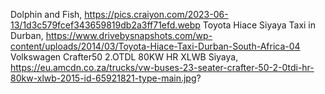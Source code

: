 Dolphin and Fish, https://pics.craiyon.com/2023-06-13/1d3c579fcef343659819db2a3ff71efd.webp
Toyota Hiace Siyaya Taxi in Durban, https://www.drivebysnapshots.com/wp-content/uploads/2014/03/Toyota-Hiace-Taxi-Durban-South-Africa-04
Volkswagen Crafter50 2.OTDL 80KW HR XLWB Siyaya, https://eu.amcdn.co.za/trucks/vw-buses-23-seater-crafter-50-2-0tdi-hr-80kw-xlwb-2015-id-65921821-type-main.jpg?

